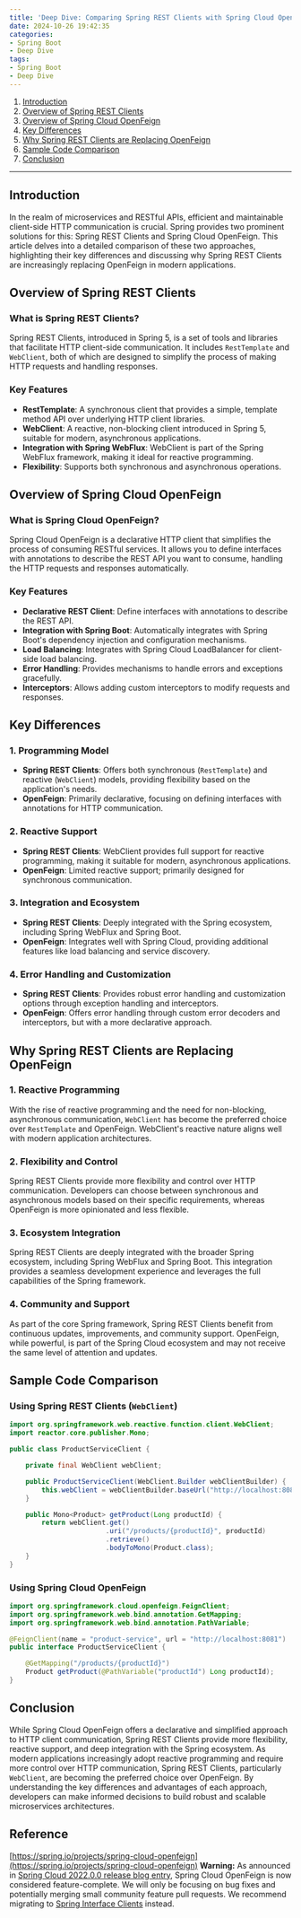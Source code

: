 ```yaml
---
title: 'Deep Dive: Comparing Spring REST Clients with Spring Cloud OpenFeign'
date: 2024-10-26 19:42:35
categories:
- Spring Boot
- Deep Dive
tags:
- Spring Boot
- Deep Dive
---
```


1. [Introduction](#introduction)
2. [Overview of Spring REST Clients](#overview-of-spring-rest-clients)
3. [Overview of Spring Cloud OpenFeign](#overview-of-spring-cloud-openfeign)
4. [Key Differences](#key-differences)
5. [Why Spring REST Clients are Replacing OpenFeign](#why-spring-rest-clients-are-replacing-openfeign)
6. [Sample Code Comparison](#sample-code-comparison)
7. [Conclusion](#conclusion)

---

<a name="introduction"></a>
## Introduction

In the realm of microservices and RESTful APIs, efficient and maintainable client-side HTTP communication is crucial. Spring provides two prominent solutions for this: Spring REST Clients and Spring Cloud OpenFeign. This article delves into a detailed comparison of these two approaches, highlighting their key differences and discussing why Spring REST Clients are increasingly replacing OpenFeign in modern applications.

<a name="overview-of-spring-rest-clients"></a>
## Overview of Spring REST Clients

### What is Spring REST Clients?

Spring REST Clients, introduced in Spring 5, is a set of tools and libraries that facilitate HTTP client-side communication. It includes `RestTemplate` and `WebClient`, both of which are designed to simplify the process of making HTTP requests and handling responses.

### Key Features

- **RestTemplate**: A synchronous client that provides a simple, template method API over underlying HTTP client libraries.
- **WebClient**: A reactive, non-blocking client introduced in Spring 5, suitable for modern, asynchronous applications.
- **Integration with Spring WebFlux**: WebClient is part of the Spring WebFlux framework, making it ideal for reactive programming.
- **Flexibility**: Supports both synchronous and asynchronous operations.

<a name="overview-of-spring-cloud-openfeign"></a>
## Overview of Spring Cloud OpenFeign

### What is Spring Cloud OpenFeign?

Spring Cloud OpenFeign is a declarative HTTP client that simplifies the process of consuming RESTful services. It allows you to define interfaces with annotations to describe the REST API you want to consume, handling the HTTP requests and responses automatically.

### Key Features

- **Declarative REST Client**: Define interfaces with annotations to describe the REST API.
- **Integration with Spring Boot**: Automatically integrates with Spring Boot's dependency injection and configuration mechanisms.
- **Load Balancing**: Integrates with Spring Cloud LoadBalancer for client-side load balancing.
- **Error Handling**: Provides mechanisms to handle errors and exceptions gracefully.
- **Interceptors**: Allows adding custom interceptors to modify requests and responses.

<a name="key-differences"></a>
## Key Differences

### 1. **Programming Model**

- **Spring REST Clients**: Offers both synchronous (`RestTemplate`) and reactive (`WebClient`) models, providing flexibility based on the application's needs.
- **OpenFeign**: Primarily declarative, focusing on defining interfaces with annotations for HTTP communication.

### 2. **Reactive Support**

- **Spring REST Clients**: WebClient provides full support for reactive programming, making it suitable for modern, asynchronous applications.
- **OpenFeign**: Limited reactive support; primarily designed for synchronous communication.

### 3. **Integration and Ecosystem**

- **Spring REST Clients**: Deeply integrated with the Spring ecosystem, including Spring WebFlux and Spring Boot.
- **OpenFeign**: Integrates well with Spring Cloud, providing additional features like load balancing and service discovery.

### 4. **Error Handling and Customization**

- **Spring REST Clients**: Provides robust error handling and customization options through exception handling and interceptors.
- **OpenFeign**: Offers error handling through custom error decoders and interceptors, but with a more declarative approach.

<a name="why-spring-rest-clients-are-replacing-openfeign"></a>
## Why Spring REST Clients are Replacing OpenFeign

### 1. **Reactive Programming**

With the rise of reactive programming and the need for non-blocking, asynchronous communication, `WebClient` has become the preferred choice over `RestTemplate` and OpenFeign. WebClient's reactive nature aligns well with modern application architectures.

### 2. **Flexibility and Control**

Spring REST Clients provide more flexibility and control over HTTP communication. Developers can choose between synchronous and asynchronous models based on their specific requirements, whereas OpenFeign is more opinionated and less flexible.

### 3. **Ecosystem Integration**

Spring REST Clients are deeply integrated with the broader Spring ecosystem, including Spring WebFlux and Spring Boot. This integration provides a seamless development experience and leverages the full capabilities of the Spring framework.

### 4. **Community and Support**

As part of the core Spring framework, Spring REST Clients benefit from continuous updates, improvements, and community support. OpenFeign, while powerful, is part of the Spring Cloud ecosystem and may not receive the same level of attention and updates.

<a name="sample-code-comparison"></a>
## Sample Code Comparison

### Using Spring REST Clients (`WebClient`)

```java
import org.springframework.web.reactive.function.client.WebClient;
import reactor.core.publisher.Mono;

public class ProductServiceClient {

    private final WebClient webClient;

    public ProductServiceClient(WebClient.Builder webClientBuilder) {
        this.webClient = webClientBuilder.baseUrl("http://localhost:8081").build();
    }

    public Mono<Product> getProduct(Long productId) {
        return webClient.get()
                        .uri("/products/{productId}", productId)
                        .retrieve()
                        .bodyToMono(Product.class);
    }
}
```

### Using Spring Cloud OpenFeign

```java
import org.springframework.cloud.openfeign.FeignClient;
import org.springframework.web.bind.annotation.GetMapping;
import org.springframework.web.bind.annotation.PathVariable;

@FeignClient(name = "product-service", url = "http://localhost:8081")
public interface ProductServiceClient {

    @GetMapping("/products/{productId}")
    Product getProduct(@PathVariable("productId") Long productId);
}
```

<a name="conclusion"></a>
## Conclusion

While Spring Cloud OpenFeign offers a declarative and simplified approach to HTTP client communication, Spring REST Clients provide more flexibility, reactive support, and deep integration with the Spring ecosystem. As modern applications increasingly adopt reactive programming and require more control over HTTP communication, Spring REST Clients, particularly `WebClient`, are becoming the preferred choice over OpenFeign. By understanding the key differences and advantages of each approach, developers can make informed decisions to build robust and scalable microservices architectures.

## Reference
[https://spring.io/projects/spring-cloud-openfeign](https://spring.io/projects/spring-cloud-openfeign)
**Warning:** As announced in [Spring Cloud 2022.0.0 release blog entry](https://spring.io/blog/2022/12/16/spring-cloud-2022-0-0-codename-kilburn-has-been-released#spring-cloud-openfeign-feature-complete-announcement), Spring Cloud OpenFeign is now considered feature-complete. We will only be focusing on bug fixes and potentially merging small community feature pull requests. We recommend migrating to [Spring Interface Clients](https://docs.spring.io/spring-framework/reference/integration/rest-clients.html#rest-http-interface) instead.
